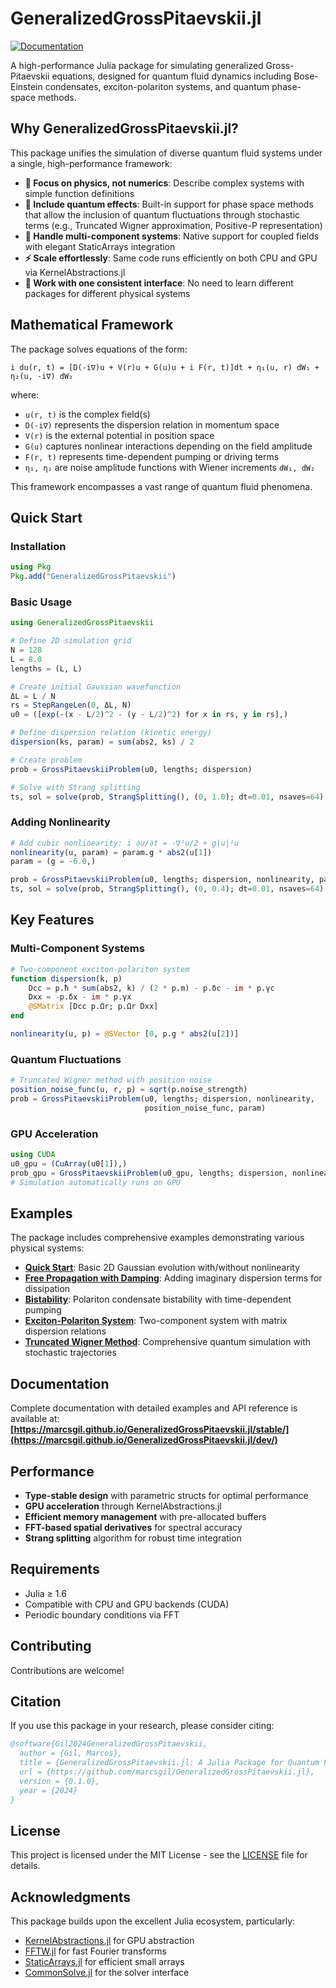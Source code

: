 # GeneralizedGrossPitaevskii.jl

[![Documentation](https://img.shields.io/badge/docs-stable-blue.svg)](https://marcsgil.github.io/GeneralizedGrossPitaevskii.jl/dev/)

A high-performance Julia package for simulating generalized Gross-Pitaevskii equations, designed for quantum fluid dynamics including Bose-Einstein condensates, exciton-polariton systems, and quantum phase-space methods.

## Why GeneralizedGrossPitaevskii.jl?

This package unifies the simulation of diverse quantum fluid systems under a single, high-performance framework:

- **🔬 Focus on physics, not numerics**: Describe complex systems with simple function definitions
- **🌊 Include quantum effects**: Built-in support for phase space methods that allow the inclusion of quantum fluctuations through stochastic terms (e.g., Truncated Wigner approximation, Positive-P representation)
- **🔗 Handle multi-component systems**: Native support for coupled fields with elegant StaticArrays integration
- **⚡ Scale effortlessly**: Same code runs efficiently on both CPU and GPU via KernelAbstractions.jl
- **🎯 Work with one consistent interface**: No need to learn different packages for different physical systems

## Mathematical Framework

The package solves equations of the form:

```
i du(r, t) = [D(-i∇)u + V(r)u + G(u)u + i F(r, t)]dt + η₁(u, r) dW₁ + η₂(u, -i∇) dW₂
```

where:
- `u(r, t)` is the complex field(s)
- `D(-i∇)` represents the dispersion relation in momentum space
- `V(r)` is the external potential in position space
- `G(u)` captures nonlinear interactions depending on the field amplitude
- `F(r, t)` represents time-dependent pumping or driving terms
- `η₁, η₂` are noise amplitude functions with Wiener increments `dW₁, dW₂`

This framework encompasses a vast range of quantum fluid phenomena.

## Quick Start

### Installation

```julia
using Pkg
Pkg.add("GeneralizedGrossPitaevskii")
```

### Basic Usage

```julia
using GeneralizedGrossPitaevskii

# Define 2D simulation grid
N = 128
L = 8.0
lengths = (L, L)

# Create initial Gaussian wavefunction
ΔL = L / N
rs = StepRangeLen(0, ΔL, N)
u0 = ([exp(-(x - L/2)^2 - (y - L/2)^2) for x in rs, y in rs],)

# Define dispersion relation (kinetic energy)
dispersion(ks, param) = sum(abs2, ks) / 2

# Create problem
prob = GrossPitaevskiiProblem(u0, lengths; dispersion)

# Solve with Strang splitting
ts, sol = solve(prob, StrangSplitting(), (0, 1.0); dt=0.01, nsaves=64)
```

### Adding Nonlinearity

```julia
# Add cubic nonlinearity: i ∂u/∂t = -∇²u/2 + g|u|²u
nonlinearity(u, param) = param.g * abs2(u[1])
param = (g = -6.0,)

prob = GrossPitaevskiiProblem(u0, lengths; dispersion, nonlinearity, param)
ts, sol = solve(prob, StrangSplitting(), (0, 0.4); dt=0.01, nsaves=64)
```

## Key Features

### Multi-Component Systems
```julia
# Two-component exciton-polariton system
function dispersion(k, p)
    Dcc = p.ħ * sum(abs2, k) / (2 * p.m) - p.δc - im * p.γc
    Dxx = -p.δx - im * p.γx
    @SMatrix [Dcc p.Ωr; p.Ωr Dxx]
end

nonlinearity(u, p) = @SVector [0, p.g * abs2(u[2])]
```

### Quantum Fluctuations
```julia
# Truncated Wigner method with position noise
position_noise_func(u, r, p) = sqrt(p.noise_strength)
prob = GrossPitaevskiiProblem(u0, lengths; dispersion, nonlinearity,
                              position_noise_func, param)
```

### GPU Acceleration
```julia
using CUDA
u0_gpu = (CuArray(u0[1]),)
prob_gpu = GrossPitaevskiiProblem(u0_gpu, lengths; dispersion, nonlinearity, param)
# Simulation automatically runs on GPU
```

## Examples

The package includes comprehensive examples demonstrating various physical systems:

- **[Quick Start](examples/quick_start.jl)**: Basic 2D Gaussian evolution with/without nonlinearity
- **[Free Propagation with Damping](examples/free_propagation_damping.jl)**: Adding imaginary dispersion terms for dissipation
- **[Bistability](examples/bistability.jl)**: Polariton condensate bistability with time-dependent pumping
- **[Exciton-Polariton System](examples/exciton_polariton.jl)**: Two-component system with matrix dispersion relations
- **[Truncated Wigner Method](examples/truncated_wigner.jl)**: Comprehensive quantum simulation with stochastic trajectories

## Documentation

Complete documentation with detailed examples and API reference is available at:
**[https://marcsgil.github.io/GeneralizedGrossPitaevskii.jl/stable/](https://marcsgil.github.io/GeneralizedGrossPitaevskii.jl/dev/)**

## Performance

- **Type-stable design** with parametric structs for optimal performance
- **GPU acceleration** through KernelAbstractions.jl
- **Efficient memory management** with pre-allocated buffers
- **FFT-based spatial derivatives** for spectral accuracy
- **Strang splitting** algorithm for robust time integration

## Requirements

- Julia ≥ 1.6
- Compatible with CPU and GPU backends (CUDA)
- Periodic boundary conditions via FFT

## Contributing

Contributions are welcome!

## Citation

If you use this package in your research, please consider citing:

```bibtex
@software{Gil2024GeneralizedGrossPitaevskii,
  author = {Gil, Marcos},
  title = {GeneralizedGrossPitaevskii.jl: A Julia Package for Quantum Fluid Dynamics},
  url = {https://github.com/marcsgil/GeneralizedGrossPitaevskii.jl},
  version = {0.1.0},
  year = {2024}
}
```

## License

This project is licensed under the MIT License - see the [LICENSE](LICENSE) file for details.

## Acknowledgments

This package builds upon the excellent Julia ecosystem, particularly:
- [KernelAbstractions.jl](https://github.com/JuliaGPU/KernelAbstractions.jl) for GPU abstraction
- [FFTW.jl](https://github.com/JuliaMath/FFTW.jl) for fast Fourier transforms
- [StaticArrays.jl](https://github.com/JuliaArrays/StaticArrays.jl) for efficient small arrays
- [CommonSolve.jl](https://github.com/SciML/CommonSolve.jl) for the solver interface